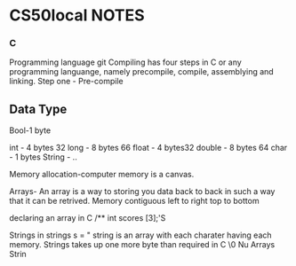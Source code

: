 # CS50local NOTES

### C 
Programming language git
  Compiling has four steps in C or any programming languange, namely precompile, compile, assemblying and linking.
  Step one
    - Pre-compile



## Data Type
Bool-1 byte

int - 4 bytes 32
long - 8 bytes 66
float - 4 bytes32
double - 8 bytes 64
char - 1 bytes
String - ..

Memory allocation-computer memory is a canvas.

Arrays- An array is a way to storing you data back to back in such a way that it can be retrived. Memory contiguous left to right top to bottom

declaring an array in C
    /** int scores [3];'S

Strings in
strings s = " string is an array with each charater having each memory.
Strings takes up one more byte than required in C \0 Nu
Arrays
Strin
